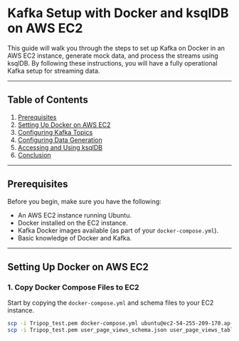 # Kafka Setup with Docker and ksqlDB on AWS EC2

This guide will walk you through the steps to set up Kafka on Docker in an AWS EC2 instance, generate mock data, and process the streams using ksqlDB. By following these instructions, you will have a fully operational Kafka setup for streaming data.

---

## Table of Contents

1. [Prerequisites](#prerequisites)
2. [Setting Up Docker on AWS EC2](#setting-up-docker-on-aws-ec2)
3. [Configuring Kafka Topics](#configuring-kafka-topics)
4. [Configuring Data Generation](#configuring-data-generation)
5. [Accessing and Using ksqlDB](#accessing-and-using-ksqldb)
6. [Conclusion](#conclusion)

---

## Prerequisites

Before you begin, make sure you have the following:

- An AWS EC2 instance running Ubuntu.
- Docker installed on the EC2 instance.
- Kafka Docker images available (as part of your `docker-compose.yml`).
- Basic knowledge of Docker and Kafka.

---

## Setting Up Docker on AWS EC2

### 1. Copy Docker Compose Files to EC2

Start by copying the `docker-compose.yml` and schema files to your EC2 instance.

```bash
scp -i Tripop_test.pem docker-compose.yml ubuntu@ec2-54-255-209-170.ap-southeast-1.compute.amazonaws.com:/home/ubuntu
scp -i Tripop_test.pem user_page_views_schema.json user_page_views_table.json ubuntu@ec2-54-255-209-170.ap-southeast-1.compute.amazonaws.com:/home/ubuntu
